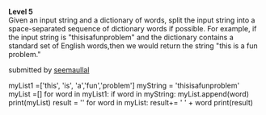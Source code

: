 **Level 5**  <br>
Given an input string and a dictionary of words, split the input string into a space-separated sequence of dictionary words if possible. For example, if the input string is "thisisafunproblem" and the dictionary contains a standard set of English words,then we would return the string "this is a fun problem."

submitted by [seemaullal](https://github.com/seemaullal)

myList1 =['this', 'is', 'a','fun','problem']
myString = 'thisisafunproblem'
myList =[]
for word in myList1: 
    if word in myString:
        myList.append(word)
print(myList)
result = ''
for word in myList:
    result+= ' ' + word
print(result)
